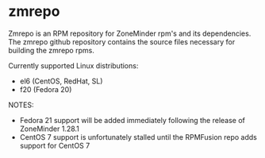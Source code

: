 # zmrepo
Zmrepo is an RPM repository for ZoneMinder rpm's and its dependencies.
The zmrepo github repository contains the source files necessary for building the zmrepo rpms.

Currently supported Linux distributions:
- el6 (CentOS, RedHat, SL)
- f20 (Fedora 20)

NOTES:
- Fedora 21 support will be added immediately following the release of ZoneMinder 1.28.1 
- CentOS 7 support is unfortunately stalled until the RPMFusion repo adds support for CentOS 7

